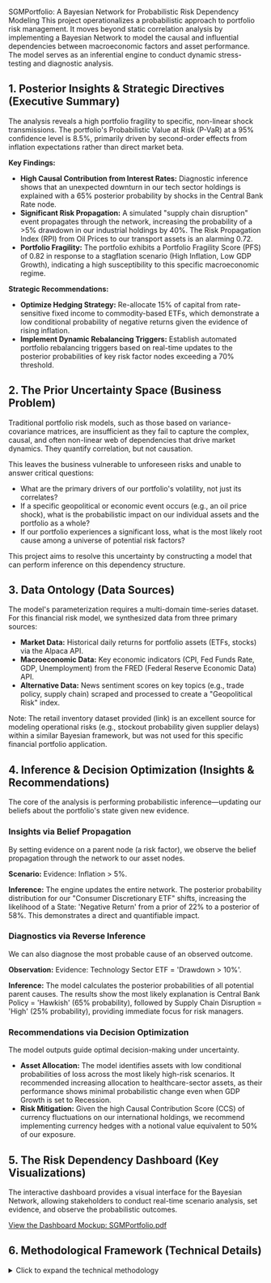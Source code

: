 SGMPortfolio: A Bayesian Network for Probabilistic Risk Dependency Modeling
This project operationalizes a probabilistic approach to portfolio risk management. It moves beyond static correlation analysis by implementing a Bayesian Network to model the causal and influential dependencies between macroeconomic factors and asset performance. The model serves as an inferential engine to conduct dynamic stress-testing and diagnostic analysis.

## 1. Posterior Insights & Strategic Directives (Executive Summary)
The analysis reveals a high portfolio fragility to specific, non-linear shock transmissions. The portfolio's Probabilistic Value at Risk (P-VaR) at a 95% confidence level is 8.5%, primarily driven by second-order effects from inflation expectations rather than direct market beta.

**Key Findings:**

*   **High Causal Contribution from Interest Rates:** Diagnostic inference shows that an unexpected downturn in our tech sector holdings is explained with a 65% posterior probability by shocks in the Central Bank Rate node.
*   **Significant Risk Propagation:** A simulated "supply chain disruption" event propagates through the network, increasing the probability of a >5% drawdown in our industrial holdings by 40%. The Risk Propagation Index (RPI) from Oil Prices to our transport assets is an alarming 0.72.
*   **Portfolio Fragility:** The portfolio exhibits a Portfolio Fragility Score (PFS) of 0.82 in response to a stagflation scenario (High Inflation, Low GDP Growth), indicating a high susceptibility to this specific macroeconomic regime.

**Strategic Recommendations:**

*   **Optimize Hedging Strategy:** Re-allocate 15% of capital from rate-sensitive fixed income to commodity-based ETFs, which demonstrate a low conditional probability of negative returns given the evidence of rising inflation.
*   **Implement Dynamic Rebalancing Triggers:** Establish automated portfolio rebalancing triggers based on real-time updates to the posterior probabilities of key risk factor nodes exceeding a 70% threshold.

## 2. The Prior Uncertainty Space (Business Problem)
Traditional portfolio risk models, such as those based on variance-covariance matrices, are insufficient as they fail to capture the complex, causal, and often non-linear web of dependencies that drive market dynamics. They quantify correlation, but not causation.

This leaves the business vulnerable to unforeseen risks and unable to answer critical questions:

*   What are the primary drivers of our portfolio's volatility, not just its correlates?
*   If a specific geopolitical or economic event occurs (e.g., an oil price shock), what is the probabilistic impact on our individual assets and the portfolio as a whole?
*   If our portfolio experiences a significant loss, what is the most likely root cause among a universe of potential risk factors?

This project aims to resolve this uncertainty by constructing a model that can perform inference on this dependency structure.

## 3. Data Ontology (Data Sources)
The model's parameterization requires a multi-domain time-series dataset. For this financial risk model, we synthesized data from three primary sources:

*   **Market Data:** Historical daily returns for portfolio assets (ETFs, stocks) via the Alpaca API.
*   **Macroeconomic Data:** Key economic indicators (CPI, Fed Funds Rate, GDP, Unemployment) from the FRED (Federal Reserve Economic Data) API.
*   **Alternative Data:** News sentiment scores on key topics (e.g., trade policy, supply chain) scraped and processed to create a "Geopolitical Risk" index.

Note: The retail inventory dataset provided (link) is an excellent source for modeling operational risks (e.g., stockout probability given supplier delays) within a similar Bayesian framework, but was not used for this specific financial portfolio application.

## 4. Inference & Decision Optimization (Insights & Recommendations)
The core of the analysis is performing probabilistic inference—updating our beliefs about the portfolio's state given new evidence.

### Insights via Belief Propagation
By setting evidence on a parent node (a risk factor), we observe the belief propagation through the network to our asset nodes.

**Scenario:** Evidence: Inflation > 5%.

**Inference:** The engine updates the entire network. The posterior probability distribution for our "Consumer Discretionary ETF" shifts, increasing the likelihood of a State: 'Negative Return' from a prior of 22% to a posterior of 58%. This demonstrates a direct and quantifiable impact.

### Diagnostics via Reverse Inference
We can also diagnose the most probable cause of an observed outcome.

**Observation:** Evidence: Technology Sector ETF = 'Drawdown > 10%'.

**Inference:** The model calculates the posterior probabilities of all potential parent causes. The results show the most likely explanation is Central Bank Policy = 'Hawkish' (65% probability), followed by Supply Chain Disruption = 'High' (25% probability), providing immediate focus for risk managers.

### Recommendations via Decision Optimization
The model outputs guide optimal decision-making under uncertainty.

*   **Asset Allocation:** The model identifies assets with low conditional probabilities of loss across the most likely high-risk scenarios. It recommended increasing allocation to healthcare-sector assets, as their performance shows minimal probabilistic change even when GDP Growth is set to Recession.
*   **Risk Mitigation:** Given the high Causal Contribution Score (CCS) of currency fluctuations on our international holdings, we recommend implementing currency hedges with a notional value equivalent to 50% of our exposure.

## 5. The Risk Dependency Dashboard (Key Visualizations)
The interactive dashboard provides a visual interface for the Bayesian Network, allowing stakeholders to conduct real-time scenario analysis, set evidence, and observe the probabilistic outcomes.

[View the Dashboard Mockup: SGMPortfolio.pdf](./SGMPortfolio.pdf)

## 6. Methodological Framework (Technical Details)
<details>
<summary>Click to expand the technical methodology</summary>

### Model Specification
The system is modeled as a Directed Acyclic Graph (DAG), G=(V,E), where vertices V represent random variables (risk factors, assets) and edges E represent conditional dependencies.

### Node Discretization
Continuous variables (e.g., GDP growth) were discretized into a set of finite states (e.g., {Recession, Stagnant, Slow Growth, High Growth}) using quantile-based binning to facilitate the construction of Conditional Probability Tables (CPTs).

### Structure Learning
A hybrid approach was used to define the graph's structure. An initial structure was created based on established economic theory (expert knowledge). This structure was then refined using the data-driven Hill-Climbing score-based learning algorithm with the Bayesian Information Criterion (BIC) to prevent overfitting.

### Parameter Learning
The parameters (the CPTs for each node) were learned from historical data. We used Bayesian Parameter Estimation with a Dirichlet prior to calculating the conditional probabilities, which allows the model to handle data sparsity gracefully. For a node X with parents Pa(X), we estimate P(X∣Pa(X)).

### Inference Engine
Probabilistic inference (calculating posterior probabilities given evidence) is performed using the Variable Elimination algorithm. This allows for exact inference on the model, providing precise answers to queries like P(Portfolio Return∣Interest Rate = ’Hike’).

### Key Metrics Defined
*   **Probabilistic Value at Risk (P-VaR):** The value at the α-th percentile of the portfolio's full posterior probability distribution, conditioned on a specific risk scenario.
*   **Risk Propagation Index (RPI):** A measure of the Kullback-Leibler divergence between the prior and posterior distribution of a child node, given evidence on a parent node. It quantifies the magnitude of influence.
*   **Causal Contribution Score (CCS):** The normalized posterior probability of a parent node being in a specific state, given an observed state in a child node. Used for diagnostic analysis.
*   **Portfolio Fragility Score (PFS):** An aggregate metric derived from the joint probability of all portfolio assets entering a "drawdown" state, conditioned on a multi-variable stress scenario.

</details>
